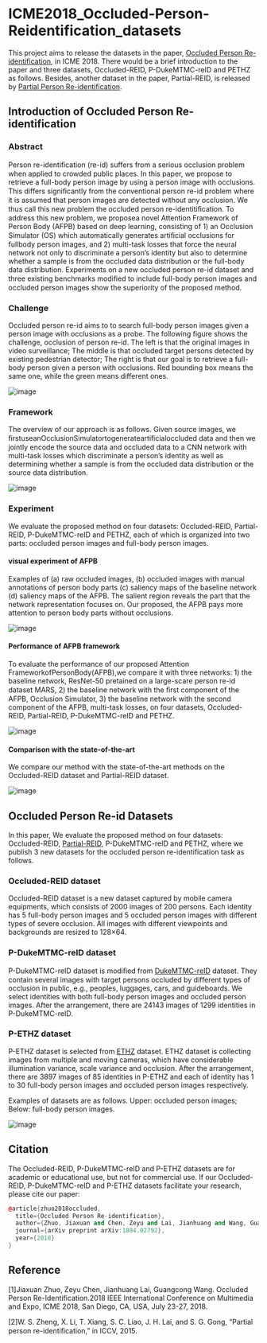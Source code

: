 # ICME2018_Occluded-Person-Reidentification_datasets
This project aims to release the datasets in the paper, [Occluded Person Re-identification](https://arxiv.org/abs/1804.02792), in ICME 2018. There would be a brief introduction to the paper and three datasets, Occluded-REID, P-DukeMTMC-reID and PETHZ as follows. Besides, another dataset in the paper, Partial-REID, is released by [Partial Person Re-identification](https://www.cv-foundation.org/openaccess/content_iccv_2015/html/Zheng_Partial_Person_Re-Identification_ICCV_2015_paper.html). 

## Introduction of Occluded Person Re-identification

### Abstract
Person re-identiﬁcation (re-id) suffers from a serious occlusion problem when applied to crowded public places. In this paper, we propose to retrieve a full-body person image by using a person image with occlusions. This differs signiﬁcantly from the conventional person re-id problem where it is assumed that person images are detected without any occlusion. We thus call this new problem the occluded person re-identitiﬁcation. To address this new problem, we proposea novel Attention Framework of Person Body (AFPB) based on deep learning, consisting of 1) an Occlusion Simulator (OS) which automatically generates artiﬁcial occlusions for fullbody person images, and 2) multi-task losses that force the neural network not only to discriminate a person’s identity but also to determine whether a sample is from the occluded data distribution or the full-body data distribution. Experiments on a new occluded person re-id dataset and three existing benchmarks modiﬁed to include full-body person images and occluded person images show the superiority of the proposed method. 
### Challenge
Occluded person re-id aims to  to search full-body person images given a person image with occlusions as a probe. The following figure shows the challenge, occlusion of person re-id. The left is that the original images in video surveillance; The middle is that occluded target persons detected by existing pedestrian detector; The right is that our goal is to retrieve a full-body person given a person with occlusions. Red bounding box means the same one, while the green means different ones.

![image](https://github.com/tinajia2012/ICME2018_Occluded-Person-Reidentification_datasets/raw/master/image/challenge.JPG)
 
### Framework
The overview of our approach is as follows. Given source images, we ﬁrstuseanOcclusionSimulatortogenerateartiﬁcialoccluded data and then we jointly encode the source data and occluded data to a CNN network with multi-task losses which discriminate a person’s identity as well as determining whether a sample is from the occluded data distribution or the source data distribution.

![image](https://github.com/tinajia2012/ICME2018_Occluded-Person-Reidentification_datasets/raw/master/image/framework.JPG)

### Experiment
We evaluate the proposed method on four datasets: Occluded-REID, Partial-REID, P-DukeMTMC-reID and PETHZ, each of which is organized into two parts: occluded person images and full-body person images.

#### visual experiment of AFPB
Examples of (a) raw occluded images, (b) occluded images with manual annotations of person body parts (c) saliency maps of the baseline network (d) saliency maps of the AFPB. The salient region reveals the part that the network representation focuses on. Our proposed, the AFPB pays more attention to person body parts without occlusions.

![image](https://github.com/tinajia2012/ICME2018_Occluded-Person-Reidentification_datasets/raw/master/image/result1.JPG)

#### Performance of AFPB framework
To evaluate the performance of our proposed Attention FrameworkofPersonBody(AFPB),we compare it with three networks: 1) the baseline network, ResNet-50 pretained on a large-scare person re-id dataset MARS, 2) the baseline network with the ﬁrst component of the AFPB, Occlusion Simulator, 3) the baseline network with the second component of the AFPB, multi-task losses, on four datasets, Occluded-REID, Partial-REID, P-DukeMTMC-reID and PETHZ.
 
![image](https://github.com/tinajia2012/ICME2018_Occluded-Person-Reidentification_datasets/raw/master/image/result2.JPG)

#### Comparison with the state-of-the-art

We compare our method with the state-of-the-art methods on the Occluded-REID dataset and Partial-REID dataset.
  
![image](https://github.com/tinajia2012/ICME2018_Occluded-Person-Reidentification_datasets/raw/master/image/result3.JPG)
  
## Occluded Person Re-id Datasets

In this paper, We evaluate the proposed method on four datasets: Occluded-REID, [Partial-REID](http://isee.sysu.edu.cn/files/resource/Partial-REID_Dataset.rar), P-DukeMTMC-reID and PETHZ, where we publish 3 new datasets for the occluded person re-identification task as follows.

### Occluded-REID dataset
Occluded-REID dataset is a new dataset captured by mobile camera equipments, which consists of 2000 images of 200 persons. Each identity has 5 full-body person images and 5 occluded person images with different types of severe occlusion. All images with different viewpoints and backgrounds are resized to 128×64.

### P-DukeMTMC-reID dataset
P-DukeMTMC-reID dataset is modiﬁed from [DukeMTMC-reID](http://vision.cs.duke.edu/DukeMTMC/) dataset. They contain several images with target persons occluded by different types of occlusion in public, e.g., peoples, luggages, cars, and guideboards. We select identities with both full-body person images and occluded person images. After the arrangement, there are 24143 images of 1299 identities in P-DukeMTMC-reID.

### P-ETHZ dataset
P-ETHZ dataset is selected from [ETHZ](http://homepages.dcc.ufmg.br/~william/datasets.html) dataset. ETHZ dataset is collecting images from multiple and moving cameras, which have considerable illumination variance, scale variance and occlusion. After the arrangement, there are 3897 images of 85 identities in P-ETHZ and each of identity has 1 to 30 full-body person images and occluded person images respectively.

Examples of datasets are as follows. Upper: occluded person images; Below: full-body person images.


![image](https://github.com/tinajia2012/ICME2018_Occluded-Person-Reidentification_datasets/raw/master/image/dataset.JPG)

## Citation

The Occluded-REID, P-DukeMTMC-reID and P-ETHZ datasets are for academic or educational use, but not for commercial use.
If our Occluded-REID, P-DukeMTMC-reID and P-ETHZ datasets facilitate your research, please cite our paper:
```cpp
@article{zhuo2018occluded,
  title={Occluded Person Re-identification},
  author={Zhuo, Jiaxuan and Chen, Zeyu and Lai, Jianhuang and Wang, Guangcong},
  journal={arXiv preprint arXiv:1804.02792},
  year={2018}
}
```

## Reference
[1]Jiaxuan Zhuo, Zeyu Chen, Jianhuang Lai, Guangcong Wang. Occluded Person Re-Identification.2018 IEEE International Conference on Multimedia and Expo, ICME 2018, San Diego, CA, USA, July 23-27, 2018.

[2]W. S. Zheng, X. Li, T. Xiang, S. C. Liao, J. H. Lai, and S. G. Gong, “Partial person re-identiﬁcation,” in ICCV, 2015.

